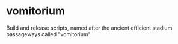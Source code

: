 vomitorium
==========

Build and release scripts, named after the ancient efficient stadium passageways called "vomitorium".
